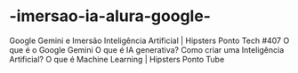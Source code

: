 # -imersao-ia-alura-google-
Google Gemini e Imersão Inteligência Artificial | Hipsters Ponto Tech #407 O que é o Google Gemini O que é IA generativa? Como criar uma Inteligência Artificial? O que é Machine Learning | Hipsters Ponto Tube
